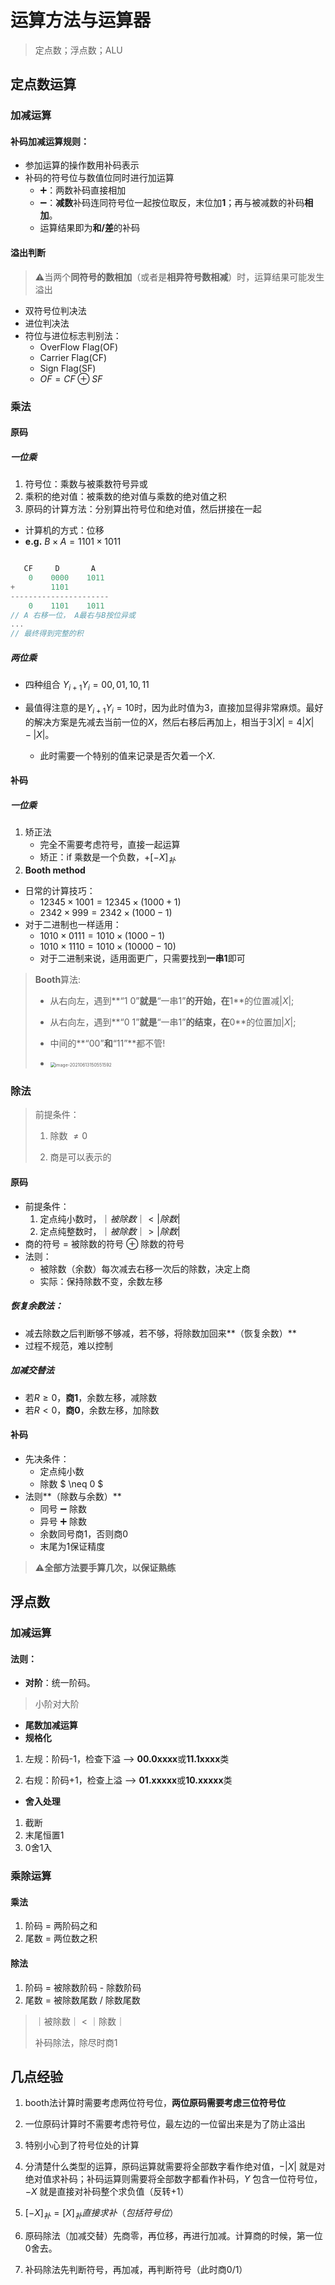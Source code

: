 

# 运算方法与运算器

> 定点数；浮点数；ALU

## 定点数运算

### 加减运算

#### 补码加减运算规则：

-  参加运算的操作数用补码表示
- 补码的符号位与数值位同时进行加运算
  - ➕：两数补码直接相加
  - ➖：**减数**补码连同符号位一起按位取反，末位加**1**；再与被减数的补码**相加**。
  -  运算结果即为**和/差**的补码

#### 溢出判断

> ⚠️当两个**同符号的数相加**（或者是**相异符号数相减**）时，运算结果可能发生溢出

- 双符号位判决法
- 进位判决法
- 符位与进位标志判别法：
  - OverFlow Flag(OF)
  - Carrier Flag(CF)
  - Sign Flag(SF)
  - $OF = CF \oplus SF$

### 乘法

#### 原码

##### 一位乘

1. 符号位：乘数与被乘数符号异或
2. 乘积的绝对值：被乘数的绝对值与乘数的绝对值之积
3. 原码的计算方法：分别算出符号位和绝对值，然后拼接在一起

- 计算机的方式：位移
- **e.g.** $B \times A = 1101 \times 1011$

```c

   CF     D       A
	0    0000    1011
+        1101
----------------------
    0    1101    1011
// A 右移一位， A最右与B按位异或
...
// 最终得到完整的积
```

##### 两位乘

- 四种组合 $Y_{i+1}Y_i = 00, 01, 10, 11$

- 最值得注意的是$Y_{i+1}Y_i = 10$时，因为此时值为3，直接加显得非常麻烦。最好的解决方案是先减去当前一位的$X$，然后右移后再加上，相当于$3|X| = 4|X| - |X|$。
  - 此时需要一个特别的值来记录是否欠着一个$X$.

#### 补码

##### 一位乘

1. 矫正法
   - 完全不需要考虑符号，直接一起运算
   - 矫正：if 乘数是一个负数，$+[-X]_补$
2. **Booth method**

- 日常的计算技巧：
  - $12345 × 1001 = 12345 × (1000 + 1)$
  - $2342 × 999 = 2342 × (1000 − 1)$
- 对于二进制也一样适用：
  - $1010 × 0111 = 1010 × (1000 − 1)$
  - $1010 × 1110 = 1010 × (10000 − 10)$
  - 对于二进制来说，适用面更广，只需要找到**一串1**即可

> **Booth**算法:
>
> - 从右向左，遇到**“1 0”**就是**“一串1”**的开始，在**1**的位置减$|X|$; 
> - 从右向左，遇到**“0 1”**就是**“一串1”**的结束，在**0**的位置加$|X|$;
>
> - 中间的**“00”**和**“11”**都不管!
> - <img src="/Users/mrzleo/Library/Application Support/typora-user-images/image-20210613150551592.png" alt="image-20210613150551592" style="zoom:50%;" />

### 除法

>  前提条件：
>
>  1. 除数 $\neq 0$
>
>  2. 商是可以表示的

#### 原码

- 前提条件：
  1. 定点纯小数时，$｜被除数｜ < |除数|$
  2. 定点纯整数时，$｜被除数｜ > |除数|$
- 商的符号 = 被除数的符号 $\oplus$ 除数的符号
- 法则：
  - 被除数（余数）每次减去右移一次后的除数，决定上商
  - 实际：保持除数不变，余数左移

##### 恢复余数法：

- 减去除数之后判断够不够减，若不够，将除数加回来**（恢复余数）**
- 过程不规范，难以控制

##### 加减交替法

- 若$R \ge 0$，**商1**，余数左移，减除数
- 若$R \lt 0$，**商0**，余数左移，加除数

#### 补码

- 先决条件：
  - 定点纯小数
  - 除数 $ \neq 0 $
- 法则**（除数与余数）**
  - 同号 ➖ 除数
  - 异号 ➕ 除数
  - 余数同号商1，否则商0
  - 末尾为1保证精度

> ⚠️**全部方法要手算几次，以保证熟练**

## 浮点数

### 加减运算

#### 法则：

- **对阶**：统一阶码。

>  小阶对大阶

- **尾数加减运算**
- **规格化**

1. 左规：阶码-1，检查下溢 —>  **00.0xxxx**或**11.1xxxx**类

2. 右规：阶码+1，检查上溢 —> **01.xxxxx**或**10.xxxxx**类

- **舍入处理**

1. 截断
2. 末尾恒置1
3. 0舍1入

### 乘除运算

#### 乘法

1. 阶码 = 两阶码之和
2. 尾数 = 两位数之积

#### 除法

1. 阶码 = 被除数阶码 - 除数阶码
2. 尾数 = 被除数尾数 / 除数尾数

> ｜被除数｜ < ｜除数｜
>
> 补码除法，除尽时商1

## 几点经验

1. booth法计算时需要考虑两位符号位，**两位原码需要考虑三位符号位**
2. 一位原码计算时不需要考虑符号位，最左边的一位留出来是为了防止溢出
3. 特别小心到了符号位处的计算
4. 分清楚什么类型的运算，原码运算就需要将全部数字看作绝对值，$-|X|$ 就是对绝对值求补码；补码运算则需要将全部数字都看作补码，$Y$ 包含一位符号位，$-X$ 就是直接对补码整个求负值（反转+1）

5. $[-X]_{补} = [X]_{补}直接求补（包括符号位）$
6. 原码除法（加减交替）先商零，再位移，再进行加减。计算商的时候，第一位0舍去。
7. 补码除法先判断符号，再加减，再判断符号（此时商0/1）

